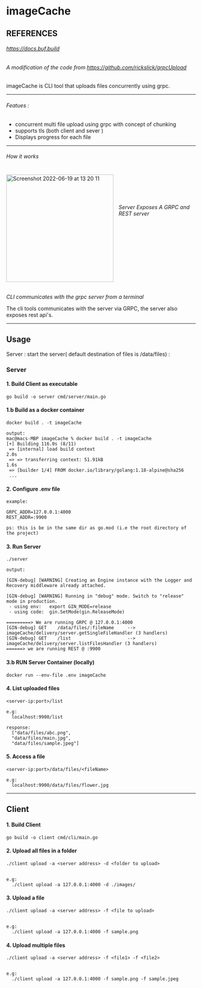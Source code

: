 # imageCache



## REFERENCES   
###### https://docs.buf.build
###### A modification of the code from https://github.com/rickslick/grpcUpload

imageCache is CLI tool that uploads files concurrently using grpc. 

---
###### Featues :
* concurrent multi file upload using grpc with concept of chunking
* supports tls (both client and sever )
* Displays progress for each file
---
###### How it works

<img width="285" align="left" style="margin-right: 14px; margin-top: 7px;"  alt="Screenshot 2022-06-19 at 13 20 11" src="https://user-images.githubusercontent.com/43158886/174480621-7c487cf7-8eac-46e5-a945-79fc79eb966b.png">
<br><br><br><br><br>
<i>Server Exposes A GRPC and REST server</i>
<br><br><br><br><br><br><br><br><br><br><br><br>
<br><b></b>
<i>CLI communicates with the grpc server from a terminal</i>
<br clear="left"/>

The cli tools communicates with the server via GRPC, the server also exposes rest api's.

---

## Usage
Server : start the server( default destination of files is /data/files) :


### Server
#### 1.  Build Client as executable
```shell
go build -o server cmd/server/main.go
```

#### 1.b Build as a docker container
```shell
docker build . -t imageCache

output:
mac@macs-MBP imageCache % docker build . -t imageCache          
[+] Building 116.0s (8/11)                                                                                                                                                  
 => [internal] load build context                                                                                                                                      2.0s
 => => transferring context: 51.91kB                                                                                                                                   1.6s
 => [builder 1/4] FROM docker.io/library/golang:1.18-alpine@sha256
 ...
```

#### 2. Configure .env file 
```shell
example: 

GRPC_ADDR=127.0.0.1:4000
REST_ADDR=:9900

ps: this is be in the same dir as go.mod (i.e the root directory of the project)
```
#### 3. Run Server
```shell
./server

output: 

[GIN-debug] [WARNING] Creating an Engine instance with the Logger and Recovery middleware already attached.

[GIN-debug] [WARNING] Running in "debug" mode. Switch to "release" mode in production.
 - using env:   export GIN_MODE=release
 - using code:  gin.SetMode(gin.ReleaseMode)

=========> We are running GRPC @ 127.0.0.1:4000
[GIN-debug] GET    /data/files/:fileName     --> imageCache/delivery/server.getSingleFileHandler (3 handlers)
[GIN-debug] GET    /list                     --> imageCache/delivery/server.listFilesHandler (3 handlers)
======> we are running REST @ :9900

``` 

#### 3.b RUN Server Container (locally)
```shell
docker run --env-file .env imageCache

```
#### 4. List uploaded files
```shell
<server-ip:port>/list

e.g:
  localhost:9900/list

response:
  ["data/files/abc.png",
  "data/files/main.jpg",
  "data/files/sample.jpeg"]
```
#### 5. Access a file
```shell
<server-ip:port>/data/files/<fileName>

e.g:
  localhost:9900/data/files/flower.jpg
```
---
## Client
#### 1.  Build Client
```shell
go build -o client cmd/cli/main.go
```
#### 2. Upload all files in a folder
```shell
./client upload -a <server address> -d <folder to upload>


e.g:
  ./client upload -a 127.0.0.1:4000 -d ./images/
```

#### 3. Upload a file
```shell
./client upload -a <server address> -f <file to upload>


e.g:
  ./client upload -a 127.0.0.1:4000 -f sample.png
```

#### 4. Upload multiple files
```shell
./client upload -a <server address> -f <file1> -f <file2>


e.g:
  ./client upload -a 127.0.0.1:4000 -f sample.png -f sample.jpeg
```
